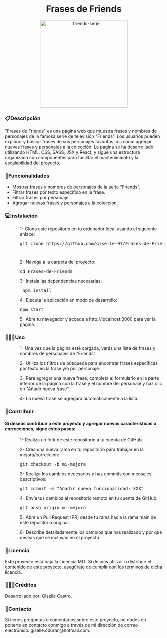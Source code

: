 <h1 align="center";">Frases de Friends</h1>

<p align="center">
<a href="https://es.wikipedia.org/wiki/Friends">
<img  src="https://github.com/Giselle-97/Frases-de-Friends/assets/131615505/4ff52851-18c7-4413-abde-8c9440d336d3"  alt="friends-serie" width="280px"  heigth="280px" />
</a> 
</p>
<h3>📋Descripción</h3>
<p>"Frases de Friends" es una página web que muestra frases y nombres de personajes de la famosa serie de televisión "Friends". Los usuarios pueden explorar y buscar frases de sus personajes favoritos, así como agregar nuevas frases y personajes a la colección. La página se ha desarrollado utilizando HTML, CSS, SASS, JSX y React, y sigue una estructura organizada con componentes para facilitar el mantenimiento y la escalabilidad del proyecto.</p>

<h3>🔎Funcionalidades</h3>
<ul>
  <li>Mostrar frases y nombres de personajes de la serie "Friends".</li>
   <li>Filtrar frases por texto específico en la frase.</li>
   <li>Filtrar frases por personaje.</li>
   <li>Agregar nuevas frases y personajes a la colección.</li>
</ul>

<h3>💻Instalación</h3>
<ul>
  <ol>1- Clona este repositorio en tu ordenador local usando el siguiente enlace:
  <pre>git clone https://github.com/giselle-97/Frases-de-Friends.git <pre></ol>
   <ol>2- Navega a la carpeta del proyecto: 
   <pre>cd Frases-de-Friends</pre>
   </ol>
   <ol>3- Instala las dependencias necesarias:
   <pre> npm install</pre>
   </ol>
   <ol>
     4- Ejecuta la aplicación en modo de desarrollo:
     <pre>npm start</pre>
   </ol>
   <ol>5- Abre tu navegador y accede a http://localhost:3000 para ver la página.</ol>
</ul>

<h3>👩🏻‍💻Uso</h3>
<ul>
  <ol>1- Una vez que la página esté cargada, verás una lista de frases y nombres de personajes de "Friends".
  </ol>
  
   <ol>2- Utiliza los filtros de búsqueda para encontrar frases específicas por texto en la frase y/o por personaje.
   </ol>
   
   <ol>3- Para agregar una nueva frase, completa el formulario en la parte inferior de la página con la frase y el nombre del personaje y haz clic en "Añadir nueva frase".
   </ol>
   
   <ol>
     4- La nueva frase se agregará automáticamente a la lista. </ol>
</ul>
     
<h3>🧩Contribuir</h3>
<h4>Si deseas contribuir a este proyecto y agregar nuevas características o correcciones, sigue estos pasos:</h4>
<ul>
  <ol>1- Realiza un fork de este repositorio a tu cuenta de GitHub.
  </ol>
   <ol>2- Crea una nueva rama en tu repositorio para trabajar en la mejora/corrección:
   <pre>git checkout -b mi-mejora</pre>
   </ol>
   <ol>3- Realiza los cambios necesarios y haz commits con mensajes descriptivos:
   <pre>git commit -m "Añadir nueva funcionalidad: XXX"</pre>
   </ol>
   <ol>
     4- Envía tus cambios al repositorio remoto en tu cuenta de GitHub:
     <pre>git push origin mi-mejora</pre>
   </ol>
   <ol>5- Abre un Pull Request (PR) desde tu rama hacia la rama main de este repositorio original. <p></p></ol>
   <ol>6- Describe detalladamente los cambios que has realizado y por qué deseas que se incluyan en el proyecto..</ol>
</ul>

<h3>🔐Licencia</h3>
<p>Este proyecto está bajo la Licencia MIT. Si deseas utilizar o distribuir el contenido de este proyecto, asegúrate de cumplir con los términos de dicha licencia.</p>

<h3>🙋🏻‍♀️Créditos</h3>
<p>Desarrollado por: Giselle Castro.</p>

<h3>📧Contacto</h3>
<p>Si tienes preguntas o comentarios sobre este proyecto, no dudes en ponerte en contacto conmigo a través de mi dirección de correo electrónico: giselle.cduran@hotmail.com.</p>
